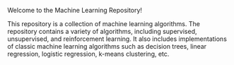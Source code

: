 Welcome to the Machine Learning Repository!

This repository is a collection of machine learning algorithms. The repository contains a variety of algorithms, including supervised, unsupervised, and reinforcement learning. It also includes implementations of classic machine learning algorithms such as decision trees, linear regression, logistic regression, k-means clustering, etc.
